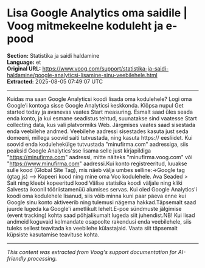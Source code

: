 # Lisa Google Analytics oma saidile | Voog mitmekeelne koduleht ja e-pood

**Section:** Statistika ja saidi haldamine  
**Language:** et  
**Original URL:** https://www.voog.com/support/statistika-ja-saidi-haldamine/google-analyticsi-lisamine-sinu-veebilehele.html  
**Extracted:** 2025-08-05 07:49:07 UTC

---

Kuidas ma saan Google Analyticsi koodi lisada oma kodulehele? Logi oma Google’i kontoga sisse Google Analyticsi keskkonda. Klõpsa nupul Get started today ja avanevas vaates Start measuring. Esmalt saad üles seada enda konto, ja kui esmane seadistus tehtud, suunatakse sind vaatesse Start collecting data, kus vali platvormiks Web. Järgmises vaates saad sisestada enda veebilehe andmed. Veebilehe aadressi sisestades kasuta just seda domeeni, millega soovid saiti tutvustada, ning kasuta https:// eesliidet. Kui soovid enda kodulehekülge tutvustada "minufirma.com" aadressiga, siis peaksid Google Analytics'sse lisama selle just kirjapildiga "https://minufirma.com" aadressi, mitte näiteks "minufirma.voog.com" või "https://www.minufirma.com" aadressi.Kui konto registreeritud, luuakse sulle kood (Global Site Tag), mis näeb välja umbes selline:→Google tag (gtag.js) --> <script async src="https://www.googletagmanager.com/gtag/js?id=G-12345BCDGH"></script> <script>   window.dataLayer = window.dataLayer || [];   function gtag(){dataLayer.push(arguments);}   gtag('js', new Date());   gtag('config', 'G-12345BCDGH'); </script>Kopeeri kood ning mine oma Voo kodulehele. Ava Seaded > Sait ning kleebi kopeeritud kood Välise statisika koodi väljale ning kliki Salvesta ikoonil tööriistamenüü alumises servas.
Kui oled Google Analytics'i koodi oma kodulehele lisanud, siis võib minna kuni paar päeva enne kui Google sinu konto aktiveerib ning tulemusi nägema hakkad.Täpsemalt saad juurde lugeda ka Google'i ametlikult lehelt.E-poe sündmuste jälgimise (event tracking) kohta saad põhjalikumalt lugeda siit juhendist.NB! Kui lisad andmeid koguvaid kolmandate osapoolte rakendusi enda veebilehele, siis tuleks sellest teavitada ka veebilehe külastajaid. Vaata siit täpsemalt küpsiste kasutamise teavituse kohta.

---

*This content was extracted from Voog's support documentation for AI-friendly processing.*
